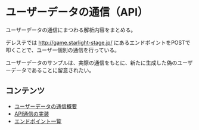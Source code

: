 # ユーザーデータの通信（API）

ユーザーデータの通信にまつわる解析内容をまとめる。

デレステでは http://game.starlight-stage.jp/ にあるエンドポイントをPOSTで叩くことで、ユーザー個別の通信を行っている。

ユーザーデータのサンプルは、実際の通信をもとに、新たに生成した偽のユーザーデータであることに留意されたい。

## コンテンツ

- [ユーザーデータの通信概要](general.md)
- [API通信の実装](implementation.md)
- [エンドポイント一覧](endpoints.md)

